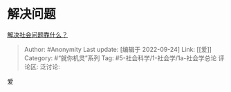 # 解决问题
[解决社会问题靠什么？](https://www.zhihu.com/question/293685264/answer/487484261)

> Author: #Anonymity
> Last update: [编辑于 2022-09-24]
> Link: [[爱]]
> Category: #“就你机灵”系列
> Tag: #5-社会科学/1-社会学/1a-社会学总论
> 评论区:
> 泛讨论:

爱
